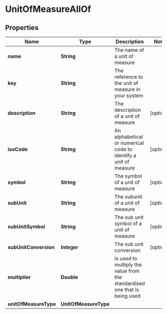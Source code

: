 

# UnitOfMeasureAllOf


## Properties

Name | Type | Description | Notes
------------ | ------------- | ------------- | -------------
**name** | **String** | The name of a unit of measure | 
**key** | **String** | The reference to the unit of measure in your system | 
**description** | **String** | The description of a unit of measure |  [optional]
**isoCode** | **String** | An alphabetical or numerical code to identify a unit of measure |  [optional]
**symbol** | **String** | The symbol of a unit of measure |  [optional]
**subUnit** | **String** | The subunit of a unit of measure |  [optional]
**subUnitSymbol** | **String** | The sub unit symbol of a unit of measure |  [optional]
**subUnitConversion** | **Integer** | The sub unit conversion |  [optional]
**multiplier** | **Double** | Is used to multiply the value from the standardised one that is being used | 
**unitOfMeasureType** | **UnitOfMeasureType** |  | 



